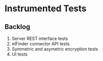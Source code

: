 # Instrumented Tests


## Backlog

1. Server REST interface tests
1. elFinder connector API tests
1. Symmetric and asymetric encryption tests
1. UI tests


